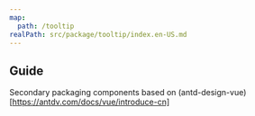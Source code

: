 ```yaml
---
map:
  path: /tooltip
realPath: src/package/tooltip/index.en-US.md
---
```


## Guide

Secondary packaging components based on (antd-design-vue)[https://antdv.com/docs/vue/introduce-cn]
